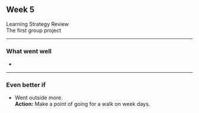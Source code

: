 ## Week 5
Learning Strategy Review  
The first group project

-----------------------
### What went well
- 

-----------------------
### Even better if

- Went outside more.  
**Action:** Make a point of going for a walk on week days.
